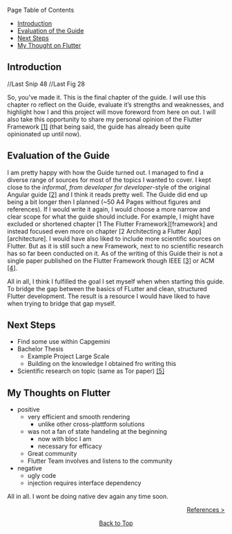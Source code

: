 Page Table of Contents
- [Introduction](#introduction)
- [Evaluation of the Guide](#evaluation-of-the-guide)
- [Next Steps](#next-steps)
- [My Thought on Flutter](#my-thought-on-flutter)

## Introduction

//Last Snip 48
//Last Fig 28

So, you’ve made it. This is the final chapter of the guide. I will use this chapter ro reflect on the Guide, evaluate it’s strengths and weaknesses, and highlight how I and this project will move foreword from here on out. I will also take this opportunity to share my personal opinion of the Flutter Framework [\[1\]](https://flutter.dev/) (that being said, the guide has already been quite opinionated up until now).

## Evaluation of the Guide

I am pretty happy with how the Guide turned out. I managed to find a diverse range of sources for most of the topics I wanted to cover. I kept close to the *informal*, *from developer for developer*-style of the original Angular guide [\[2\]](https://github.com/devonfw/devon4ng) and I think it reads pretty well. The Guide did end up being a bit longer then I planned (\~50 A4 Pages without figures and references). If I would write it again, I would choose a more narrow and clear scope for what the guide should include. For example, I might have excluded or shortened chapter \[1 The Flutter Framework\]\[framework\] and instead focused even more on chapter \[2 Architecting a Flutter App\]\[architecture\]. I would have also liked to include more scientific sources on Flutter. But as it is still such a new Framework, next to no scientific research has so far been conducted on it. As of the writing of this Guide their is not a single paper published on the Flutter Framework though IEEE [\[3\]](https://ieeexplore.ieee.org/Xplore/home.jsp) or ACM [\[4\]](https://dl.acm.org/).

All in all, I think I fulfilled the goal I set myself when when starting this guide. To bridge the gap between the basics of FLutter and clean, structured Flutter development. The result is a resource I would have liked to have when trying to bridge that gap myself.

## Next Steps

  - Find some use within Capgemini
  - Bachelor Thesis
      - Example Project Large Scale
      - Building on the knowledge I obtained fro writing this
  - Scientific research on topic (same as Tor paper) [\[5\]](http://doi.acm.org/10.1145/3241739)

## My Thoughts on Flutter

  - positive
      - very efficient and smooth rendering
          - unlike other cross-plattform solutions
      - was not a fan of state handeling at the beginning
          - now with bloc I am
          - necessary for efficacy
      - Great community
      - Flutter Team involves and listens to the community
  - negative
      - ugly code
      - injection requires interface dependency

All in all. I wont be doing native dev again any time soon.

<p align="right"><a href="https://github.com/Fasust/flutter-guide/wiki/600-References">References ></a></p>
<p align="center"><a href="#">Back to Top</a></center></p>